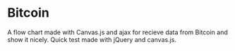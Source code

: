 # Bitcoin

A flow chart made with Canvas.js and ajax for recieve data from Bitcoin and show it nicely.
Quick test made with jQuery and canvas.js.


